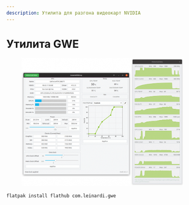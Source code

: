 ```yaml
---
description: Утилита для разгона видеокарт NVIDIA
---
```


# Утилита GWE

<figure><img src="../../../.gitbook/assets/1549959171_overclock-nvidia-gpu-on-linux-utility.png" alt=""><figcaption></figcaption></figure>

```bash
flatpak install flathub com.leinardi.gwe
```
